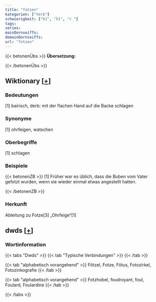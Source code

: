 ```yaml
---
title: "fotzen"
kategorien: ["Verb"]
schwierigkeit: ["k1", "h1", "r_"]
tags:
series:
mainDornseiffs:
domainDornseiffs:
url: "fotzen"
---
```


{{< betonenÜbs >}}
**Übersetzung:**  
  
{{< /betonenÜbs >}}

## Wiktionary [[+](https://de.wiktionary.org/wiki/fotzen)]

### Bedeutungen
[1] bairisch, derb: mit der flachen Hand auf die Backe schlagen  

### Synonyme
[1] ohrfeigen, watschen  

### Oberbegriffe
[1] schlagen  

### Beispiele
{{< betonenZB >}}
[1] Früher war es üblich, dass die Buben vom Vater gefotzt wurden, wenn sie wieder einmal etwas angestellt hatten.  

{{< /betonenZB >}}
### Herkunft
Ableitung zu Fotze[3] „Ohrfeige“[1]  



## dwds [[+](https://www.dwds.de/wb/fotzen)]

### Wortinformation
{{< tabs "Dwds" >}}
{{< tab "Typische Verbindungen" >}}
{{< /tab >}}

{{< tab "alphabetisch vorangehend" >}}
Fötzel, Fotze, Fötus, Fotozirkel, Fotozinkografie
{{< /tab >}}

{{< tab "alphabetisch vorangehend" >}}
Fotzhobel, foudroyant, foul, Foulard, Foulardine
{{< /tab >}}

{{< /tabs >}}

